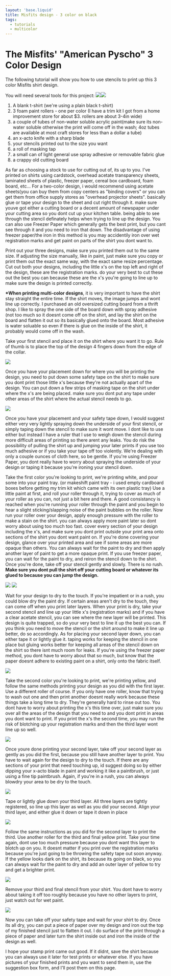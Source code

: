 ```yaml
---
layout: 'base.liquid'
title: Misfits design - 3 color on black
tags:
  - tutorials
  - multicolor
---
```


# The Misfits' "American Pyscho" 3 Color Design

The following tutorial will show you how to use stencils to print up this 3 color Misfits shirt design.

You will need several tools for this project:
![](/assets/img/tutorials/misfits-blankt.jpg)![](/assets/img/tutorials/misfits-tools.jpg)

1. A blank t-shirt (we're using a plain black t-shirt)
2. 3 foam paint rollers - one per color (I have a trim kit I got from a home improvement store for about $3. rollers are about 3-4in wide)
3. a couple of tubes of non-water soluble acrylic paint(make sure its non-water soluble otherwise the print will come off in the wash; 4oz tubes are available at most craft stores for less than a dollar a tube)
4. an x-acto knife with a sharp blade
5. your stencils printed out to the size you want
6. a roll of masking tap
7. a small can of light general use spray adhesive or removable fabric glue
8. a crappy old cutting board

As far as choosing a stock to use for cutting out of, its up to you. I've printed on shirts using cardstock, overhead acetate transparency sheets, laminated sheets of plastic, freezer paper, cereal box cardboard, foam board, etc... For a two-color design, i would recommend using acetate sheets(you can buy them from copy centers as "binding covers" or you can get them from office supply stores as "overhead projector sheets". basically glue or tape your design to the sheet and cut right through it. make sure youve got either a cutting board or a decent amount of newspaper under your cutting area so you dont cut up your kitchen table. being able to see through the stencil definately helps when trying to line up the design. You can also use Freezer Paper which generally gets the best print, but you cant see through it and you need to iron that down. The disadvantage of using freezer paper/the iron in this method is you may accidentily iron over wet registration marks and get paint on parts of the shirt you dont want to.

Print out your three designs, make sure you printed them out to the same size. If adjusting the size manually, like in paint, just make sure you copy or print them out the exact same way, with the exact same resize percentage. Cut out both your designs, including the little x's on the top left and right of the design, these are the registration marks. do your very best to cut these out the best you can because these are the x's you're going to line up to make sure the design is printed correctly.

**\*When printing multi-color designs**, it is very important to have the shirt stay straight the entire time. If the shirt moves, the image jumps and wont line up correctly. I purchased an old oversized cutting board from a thrift shop. I like to spray the one side of the board down with spray adhesive (not too much so it doesnt come off on the shirt, and lay the shirt on the board and flatten it out so its basically glued onto the board. Most adhesive is water soluable so even if there is glue on the inside of the shirt, it probably would come off in the wash.

Take your first stencil and place it on the shirt where you want it to go. Rule of thumb is to place the top of the design 4 fingers down from the edge of the collar.

![](/assets/img/tutorials/misfits-1.jpg)

Once you have your placement down for where you will be printing the design, you need to put down some safety tape on the shirt to make sure you dont print those little x's because they're not actually apart of the design. You can put down a few strips of masking tape on the shirt under where the x's are being placed. make sure you dont put any tape under other areas of the shirt where the actual stencil needs to go.

![](/assets/img/tutorials/misfits-2.jpg)

Once you have your placement and your safety tape down, I would suggest either very very lightly spraying down the underside of your first stencil, or simply taping down the stencil to make sure it wont move. I dont like to use either but instead I have a ruler that I use to weigh down the stencil during more difficult areas of printing so there arent any leaks. You do risk the possibility of pulling the shirt up and jumping your later prints if you use too much adhesive or if you take your tape off too violently. We're dealing with only a couple ounces of cloth here, so be gentle. If you're using Freezer Paper, you dont really have to worry about spraying the underside of your design or taping it because you're ironing your stencil down.

Take the first color you're looking to print, we're printing white, and pour some into your paint tray. (or makeshift paint tray - i used empty cardboard boxes before getting my trim kit which came with its own plastic tray) Use a little paint at first, and roll your roller through it, trying to cover as much of your roller as you can, not just a bit here and there. A good consistancy is reached when you're running your roller through the paint and you begin to hear a slight sticking/slapping noise of the paint bubbles on the roller. Now run your roller over your design, apply enough pressure with the roller to make a stain on the shirt. you can always apply more paint later so dont worry about using too much too fast. cover every section of your design including the x's, and make sure you dont print outside your print area onto sections of the shirt you dont want paint on. If you're done covering your design, glance over your printed area and see if some areas are more opaque than others. You can always wait for the paint to dry and then apply another layer of paint to get a more opaque print. If you use freezer paper, you can wait for the paint to dry, and reiron the stencil down to the shirt. Once you're done, take off your stencil gently and slowly. There is no rush. **Make sure you dont pull the shirt off your cutting board or whatever its glued to because you can jump the design.**

![](/assets/img/tutorials/misfits-3.jpg) ![](/assets/img/tutorials/misfits-4.jpg)

Wait for your design to dry to the touch. If you're impatient or in a rush, you could blow dry the paint dry. If certain areas aren't dry to the touch, they can come off when you print later layers. When your print is dry, take your second stencil and line up your little x's (registration marks) and if you have a clear acetate stencil, you can see where the new layer will be printed. This design is quite trapped, so do your very best to line it up the best you can. If you think you need to move the stencil or the shirt around to make it line up better, do so accordingly. As for placing your second layer down, you can either tape it or lightly glue it. taping works for keeping the stencil in one place but gluing works better for keeping all areas of the stencil down on the shirt so there isnt much room for leaks. If you're using the freezer paper method, you dont have to worry about that so much, but know that the paper doesnt adhere to existing paint on a shirt, only onto the fabric itself.

![](/assets/img/tutorials/misfits-5.jpg)

Take the second color you're looking to print, we're printing yellow, and follow the same methods printing your design as you did with the first layer. Use a different roller of course. If you only have one roller, know that trying to wash out one and then print another doesnt really work because these things take a long time to dry. They're generally hard to rinse out too. You dont have to worry about printing the x's this time over, just make sure you over all the areas of the design that you need to and you dont print in areas you dont want to print. If you print the x's the second time, you may run the risk of blotching up your registration marks and then the third layer wont line up so well.

![](/assets/img/tutorials/misfits-6.jpg)

Once youre done printing your second layer, take off your second layer as gently as you did the first, because you still have another layer to print. You have to wait again for the design to dry to the touch. If there are any sections of your print that need touching up, id suggest doing so by either dipping your x-acto blade in paint and working it like a paintbrush, or just using a fine tip paintbrush. Again, if you're in a rush, you can always blowdry your area to be dry to the touch.

![](/assets/img/tutorials/misfits-7.jpg)

Tape or lightly glue down your third layer. All three layers are tightly registered, so line up this layer as well as you did your second. Align your third layer, and either glue it down or tape it down in place

![](/assets/img/tutorials/misfits-8.jpg)

Follow the same instructions as you did for the second layer to print the third. Use another roller for the third and final yellow print. Take your time again, dont use too much pressure because you dont want this layer to blotch up on you. It doesnt matter if you print over the registration marks because you're just going to be throwing the safety tape out soon anyway. If the yellow looks dark on the shirt, its because its going on black, so you can always wait for the paint to dry and add an outer layer of yellow to try and get a brighter print.

![](/assets/img/tutorials/misfits-9.jpg)

Remove your third and final stencil from your shirt. You dont have to worry about taking it off too roughly because you have no other layers to print, just watch out for wet paint.

![](/assets/img/tutorials/misfits-10.jpg)

Now you can take off your safety tape and wait for your shirt to dry. Once its all dry, you can put a piece of paper over my design and iron out the top of my finished stencil just to flatten it out. I do surface of the print through a piece of paper and later turn the shirt inside out and iron the inside of the design as well.

I hope your stamp print came out good. If it didnt, save the shirt because you can always use it later for test prints or whatever else. If you have pictures of your finished prints and you want to send them in, use the suggestion box form, and I'll post them on this page.
